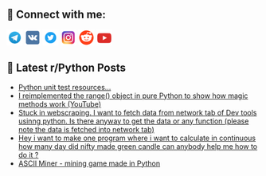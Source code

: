 ## 🔎 Connect with me:
[<img src="https://github.com/bullbesh/bullbesh/blob/main/images/Telegram.png" width="32" height="32" />](https://t.me/bullbesh)
[<img src="https://github.com/bullbesh/bullbesh/blob/main/images/VK.png" width="32" height="32" />](https://vk.com/bullbesh)
[<img src="https://github.com/bullbesh/bullbesh/blob/main/images/Twitter.png" width="32" height="32" />](https://twitter.com/bullbesh1)
[<img src="https://github.com/bullbesh/bullbesh/blob/main/images/Instagram.png" width="32" height="32" />](https://www.instagram.com/bullbesh)
[<img src="https://github.com/bullbesh/bullbesh/blob/main/images/Reddit.png" width="32" height="32" />](https://www.reddit.com/user/bullbesh)
[<img src="https://github.com/bullbesh/bullbesh/blob/main/images/YouTube.png" width="32" height="32" />](https://www.youtube.com/channel/UCtfjRs6uzgq5mfm8S06WTcg)

## 📕 Latest r/Python Posts
<!-- BLOG-POST-LIST:START -->
- [Python unit test resources...](https://www.reddit.com/r/Python/comments/wv4h14/python_unit_test_resources/)
- [I reimplemented the range&lpar;&rpar; object in pure Python to show how magic methods work &lpar;YouTube&rpar;](https://www.reddit.com/r/Python/comments/wv3swx/i_reimplemented_the_range_object_in_pure_python/)
- [Stuck in webscraping. I want to fetch data from network tab of Dev tools usinng python. Is there anyway to get the data or any function &lpar;please note the data is fetched into network tab&rpar;](https://www.reddit.com/r/Python/comments/wv3b82/stuck_in_webscraping_i_want_to_fetch_data_from/)
- [Hey i want to make one program where i want to calculate in continuous how many day did nifty made green candle can anybody help me how to do it ?](https://www.reddit.com/r/Python/comments/wv23x6/hey_i_want_to_make_one_program_where_i_want_to/)
- [ASCII Miner - mining game made in Python](https://www.reddit.com/r/Python/comments/wv23k3/ascii_miner_mining_game_made_in_python/)
<!-- BLOG-POST-LIST:END -->
